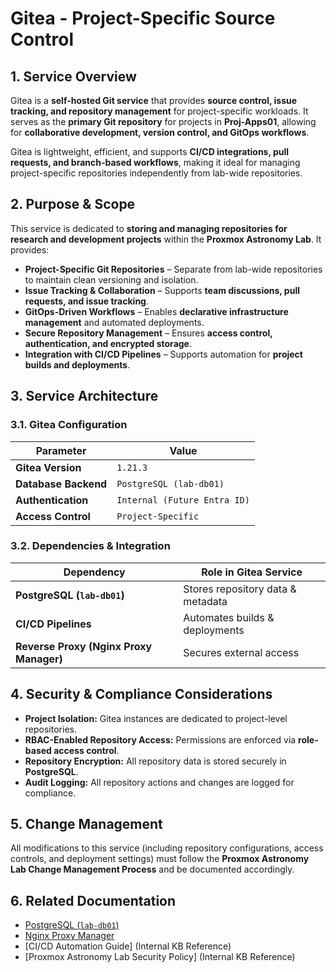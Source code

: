 # **Gitea - Project-Specific Source Control**

## **1. Service Overview**

Gitea is a **self-hosted Git service** that provides **source control, issue tracking, and repository management** for project-specific workloads. It serves as the **primary Git repository** for projects in **Proj-Apps01**, allowing for **collaborative development, version control, and GitOps workflows**.

Gitea is lightweight, efficient, and supports **CI/CD integrations, pull requests, and branch-based workflows**, making it ideal for managing project-specific repositories independently from lab-wide repositories.

## **2. Purpose & Scope**

This service is dedicated to **storing and managing repositories for research and development projects** within the **Proxmox Astronomy Lab**. It provides:

- **Project-Specific Git Repositories** – Separate from lab-wide repositories to maintain clean versioning and isolation.
- **Issue Tracking & Collaboration** – Supports **team discussions, pull requests, and issue tracking**.
- **GitOps-Driven Workflows** – Enables **declarative infrastructure management** and automated deployments.
- **Secure Repository Management** – Ensures **access control, authentication, and encrypted storage**.
- **Integration with CI/CD Pipelines** – Supports automation for **project builds and deployments**.

## **3. Service Architecture**

### **3.1. Gitea Configuration**

| Parameter                      | Value                           |
|--------------------------------|---------------------------------|
| **Gitea Version**              | `1.21.3`                        |
| **Database Backend**           | `PostgreSQL (lab-db01)`         |
| **Authentication**             | `Internal (Future Entra ID)`    |
| **Access Control**             | `Project-Specific`              |

### **3.2. Dependencies & Integration**

| Dependency                     | Role in Gitea Service           |
|--------------------------------|---------------------------------|
| **PostgreSQL (`lab-db01`)**    | Stores repository data & metadata |
| **CI/CD Pipelines**            | Automates builds & deployments |
| **Reverse Proxy (Nginx Proxy Manager)** | Secures external access |

## **4. Security & Compliance Considerations**

- **Project Isolation:** Gitea instances are dedicated to project-level repositories.
- **RBAC-Enabled Repository Access:** Permissions are enforced via **role-based access control**.
- **Repository Encryption:** All repository data is stored securely in **PostgreSQL**.
- **Audit Logging:** All repository actions and changes are logged for compliance.

## **5. Change Management**

All modifications to this service (including repository configurations, access controls, and deployment settings) must follow the **Proxmox Astronomy Lab Change Management Process** and be documented accordingly.

## **6. Related Documentation**

- [PostgreSQL (`lab-db01`)](../database/postgresql-lab-db01.md)
- [Nginx Proxy Manager](../networking/nginx-proxy-manager.md)
- [CI/CD Automation Guide] (Internal KB Reference)
- [Proxmox Astronomy Lab Security Policy] (Internal KB Reference)
